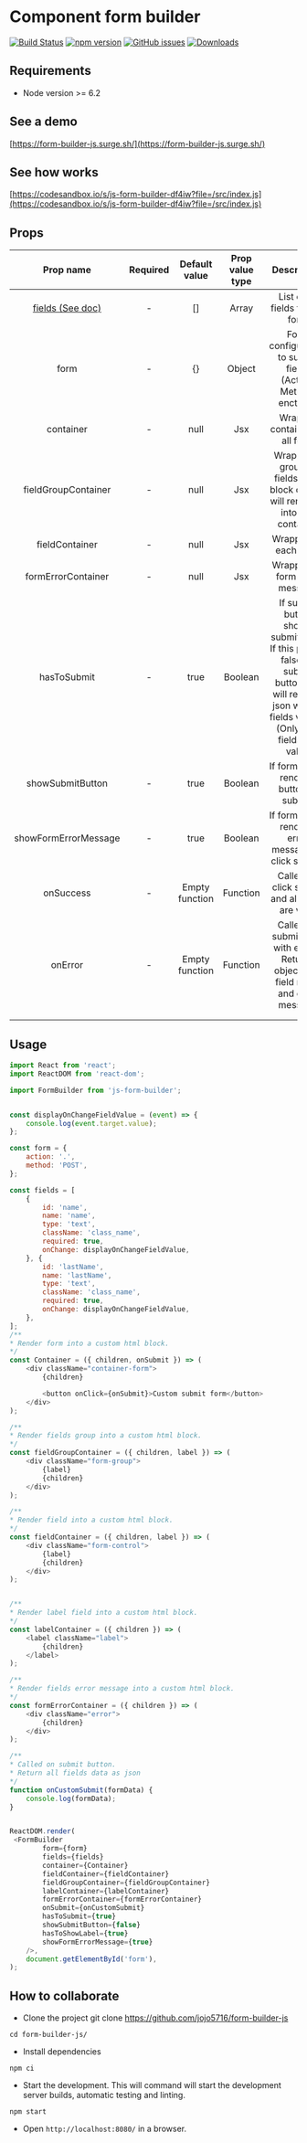 # Component form builder #
[![Build Status](https://travis-ci.com/jojo5716/form-builder-js.svg?branch=master)](https://travis-ci.com/jojo5716/form-builder-js)
[![npm version](https://badge.fury.io/js/js-form-builder.svg)](https://badge.fury.io/js/js-form-builder)
[![GitHub issues](https://img.shields.io/github/issues/jojo5716/form-builder-js)](https://github.com/jojo5716/form-builder-js/issues)
[![Downloads](https://img.shields.io/npm/dm/js-form-builder.svg?style=flat)](https://www.npmjs.com/package/js-form-builder)

## Requirements ##


* Node version >= 6.2


## See a demo ##

[https://form-builder-js.surge.sh/](https://form-builder-js.surge.sh/)

## See how works ##

[https://codesandbox.io/s/js-form-builder-df4iw?file=/src/index.js](https://codesandbox.io/s/js-form-builder-df4iw?file=/src/index.js)



## Props ##
|       Prop name      | Required |  Default value | Prop value type |                                                                         Description                                                                        |
|:--------------------:|:--------:|:--------------:|:----------:|:----------------------------------------------------------------------------------------------------------------------------------------------------------:|
| [fields (See doc)]() |     -    |       []       |    Array   |                                                               List of all fields for the form                                                              |
|         form         |     -    |       {}       |   Object   |                                                Form configuration to submit fields (Action, Method, enctype)                                               |
|       container      |     -    |      null      |     Jsx    |                                                               Wrapper container for all form                                                               |
|  fieldGroupContainer |     -    |      null      |     Jsx    |                                      Wrapper to group of fields Each block of field will renderen into this container                                      |
|    fieldContainer    |     -    |      null      |     Jsx    |                                                                   Wrapper for each field.                                                                  |
|  formErrorContainer  |     -    |      null      |     Jsx    |                                                               Wrapper for form error message                                                               |
|      hasToSubmit     |     -    |      true      |   Boolean  | If submit button should submit form. If this prop is false on submit button just will return a json with all fields values. (Only if all fields are valid) |
|   showSubmitButton   |     -    |      true      |   Boolean  |                                                          If form has to render a button to submit.                                                         |
| showFormErrorMessage |     -    |      true      |   Boolean  |                                                   If form has to render a error message on click submit.                                                   |
|       onSuccess      |     -    | Empty function |  Function  |                                                       Called on click submit and all fields are valid                                                      |
|        onError       |     -    | Empty function |  Function  |                                     Called on submit form with errors. Returns object with field name and error message                                    |
|                      |          |                |            |                                                                                                                                                            |
|                      |          |                |            |                                                                                                                                                            |

## Usage ##
```javascript
import React from 'react';
import ReactDOM from 'react-dom';

import FormBuilder from 'js-form-builder';


const displayOnChangeFieldValue = (event) => {
    console.log(event.target.value);
};

const form = {
    action: '.',
    method: 'POST',
};

const fields = [
    {
        id: 'name',
        name: 'name',
        type: 'text',
        className: 'class_name',
        required: true,
        onChange: displayOnChangeFieldValue,
    }, {
        id: 'lastName',
        name: 'lastName',
        type: 'text',
        className: 'class_name',
        required: true,
        onChange: displayOnChangeFieldValue,
    },
];
/**
* Render form into a custom html block.
*/
const Container = ({ children, onSubmit }) => (
    <div className="container-form">
        {children}

        <button onClick={onSubmit}>Custom submit form</button>
    </div>
);

/**
* Render fields group into a custom html block.
*/
const fieldGroupContainer = ({ children, label }) => (
    <div className="form-group">
        {label}
        {children}
    </div>
);

/**
* Render field into a custom html block.
*/
const fieldContainer = ({ children, label }) => (
    <div className="form-control">
        {label}
        {children}
    </div>
);


/**
* Render label field into a custom html block.
*/
const labelContainer = ({ children }) => (
    <label className="label">
        {children}
    </label>
);

/**
* Render fields error message into a custom html block.
*/
const formErrorContainer = ({ children }) => (
    <div className="error">
        {children}
    </div>
);

/**
* Called on submit button.
* Return all fields data as json
*/
function onCustomSubmit(formData) {
    console.log(formData);
}


ReactDOM.render(
 <FormBuilder
        form={form}
        fields={fields}
        container={Container}
        fieldContainer={fieldContainer}
        fieldGroupContainer={fieldGroupContainer}
        labelContainer={labelContainer}
        formErrorContainer={formErrorContainer}
        onSubmit={onCustomSubmit}
        hasToSubmit={true}
        showSubmitButton={false}
        hasToShowLabel={true}
        showFormErrorMessage={true}
    />,
    document.getElementById('form'),
);

```

## How to collaborate ##


* Clone the project git clone https://github.com/jojo5716/form-builder-js

```
cd form-builder-js/
```
* Install dependencies

```
npm ci
```

* Start the development. This will command will start the development server builds, automatic testing and linting.

```
npm start
```
* Open ```http://localhost:8080/``` in a browser.
